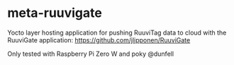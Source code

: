 # meta-ruuvigate
Yocto layer hosting application for pushing RuuviTag data to cloud with the RuuviGate application:
https://github.com/jlipponen/RuuviGate

Only tested with Raspberry Pi Zero W and poky @dunfell
